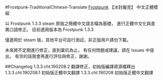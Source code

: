 #Frostpunk-TraditionalChinese-Translate
<a href="https://store.steampowered.com/app/323190/Frostpunk/">Frostpunk</a> 【冰封龐克】 中文正體模組

以 Frostpunk 1.3.3 steam 原版之簡體中文語言檔為基礎，
進行正體中文化與差異口語修正。
目前適用版本為 Frostpunk 1.3.3

僅適用於 steam 版，其他平台可自行測試，非正版用戶請勿下載。

未來將不定期進行修正，直到棄坑為止。
有任何問題或建議，請在 Issues 中提出，
有空的話我會再進行評估與修正，謝謝。

##Changelog
1.3.3.cht.190208.2 翻譯修正，初始版編譯資源檔釋出
1.3.3.cht.190208.1 初始版正體中文翻譯
1.3.3.cht.190208 初始版正體中文翻譯
